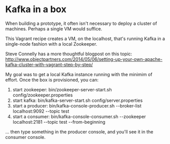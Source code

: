 Kafka in a box
==============

When building a prototype, it often isn't necessary to deploy a cluster of machines. Perhaps a single VM would suffice.

This Vagrant recipe creates a VM, on the localhost, that's running Kafka in a single-node fashion with a local Zookeeper.

Steve Connelly has a more thoughtful blogpost on this topic: http://www.objectpartners.com/2014/05/06/setting-up-your-own-apache-kafka-cluster-with-vagrant-step-by-step/

My goal was to get a local Kafka instance running with the minimim of effort. Once the box is provisioned, you can:

1) start zookeeper:
    bin/zookeeper-server-start.sh config/zookeeper.properties
2) start kafka:
    bin/kafka-server-start.sh config/server.properties
3) start a producer:
    bin/kafka-console-producer.sh --broker-list localhost:9092 --topic test
4) start a consumer:
    bin/kafka-console-consumer.sh --zookeeper localhost:2181 --topic test --from-beginning

... then type something in the producer console, and you'll see it in the consumer console.

